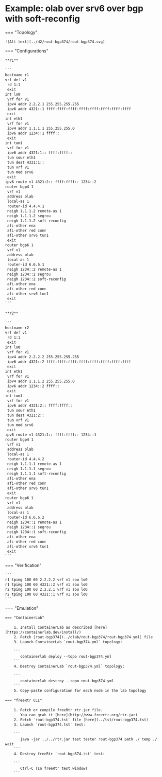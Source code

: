 # Example: olab over srv6 over bgp with soft-reconfig

=== "Topology"

    ![Alt text](../d2/rout-bgp374/rout-bgp374.svg)

=== "Configurations"

    **r1**

    ```
    hostname r1
    vrf def v1
     rd 1:1
     exit
    int lo0
     vrf for v1
     ipv4 addr 2.2.2.1 255.255.255.255
     ipv6 addr 4321::1 ffff:ffff:ffff:ffff:ffff:ffff:ffff:ffff
     exit
    int eth1
     vrf for v1
     ipv4 addr 1.1.1.1 255.255.255.0
     ipv6 addr 1234::1 ffff::
     exit
    int tun1
     vrf for v1
     ipv6 addr 4321:1:: ffff:ffff::
     tun sour eth1
     tun dest 4321:1::
     tun vrf v1
     tun mod srv6
     exit
    ipv6 route v1 4321:2:: ffff:ffff:: 1234::2
    router bgp4 1
     vrf v1
     address olab
     local-as 1
     router-id 4.4.4.1
     neigh 1.1.1.2 remote-as 1
     neigh 1.1.1.2 segrou
     neigh 1.1.1.2 soft-reconfig
     afi-other ena
     afi-other red conn
     afi-other srv6 tun1
     exit
    router bgp6 1
     vrf v1
     address olab
     local-as 1
     router-id 6.6.6.1
     neigh 1234::2 remote-as 1
     neigh 1234::2 segrou
     neigh 1234::2 soft-reconfig
     afi-other ena
     afi-other red conn
     afi-other srv6 tun1
     exit
    ```

    **r2**

    ```
    hostname r2
    vrf def v1
     rd 1:1
     exit
    int lo0
     vrf for v1
     ipv4 addr 2.2.2.2 255.255.255.255
     ipv6 addr 4321::2 ffff:ffff:ffff:ffff:ffff:ffff:ffff:ffff
     exit
    int eth1
     vrf for v1
     ipv4 addr 1.1.1.2 255.255.255.0
     ipv6 addr 1234::2 ffff::
     exit
    int tun1
     vrf for v1
     ipv6 addr 4321:2:: ffff:ffff::
     tun sour eth1
     tun dest 4321:2::
     tun vrf v1
     tun mod srv6
     exit
    ipv6 route v1 4321:1:: ffff:ffff:: 1234::1
    router bgp4 1
     vrf v1
     address olab
     local-as 1
     router-id 4.4.4.2
     neigh 1.1.1.1 remote-as 1
     neigh 1.1.1.1 segrou
     neigh 1.1.1.1 soft-reconfig
     afi-other ena
     afi-other red conn
     afi-other srv6 tun1
     exit
    router bgp6 1
     vrf v1
     address olab
     local-as 1
     router-id 6.6.6.2
     neigh 1234::1 remote-as 1
     neigh 1234::1 segrou
     neigh 1234::1 soft-reconfig
     afi-other ena
     afi-other red conn
     afi-other srv6 tun1
     exit
    ```

=== "Verification"

    ```
    r1 tping 100 60 2.2.2.2 vrf v1 sou lo0
    r1 tping 100 60 4321::2 vrf v1 sou lo0
    r2 tping 100 60 2.2.2.1 vrf v1 sou lo0
    r2 tping 100 60 4321::1 vrf v1 sou lo0
    ```

=== "Emulation"

    === "ContainerLab"

        1. Install ContainerLab as described [here](https://containerlab.dev/install/)  
        2. Fetch [rout-bgp374](../clab/rout-bgp374/rout-bgp374.yml) file  
        3. Launch ContainerLab `rout-bgp374.yml` topology:  

        ```
           containerlab deploy --topo rout-bgp374.yml  
        ```
        4. Destroy ContainerLab `rout-bgp374.yml` topology:  

        ```
           containerlab destroy --topo rout-bgp374.yml  
        ```
        5. Copy-paste configuration for each node in the lab topology

    === "freeRtr CLI"

        1. Fetch or compile freeRtr rtr.jar file.  
           You can grab it [here](http://www.freertr.org/rtr.jar)  
        2. Fetch `rout-bgp374.tst` file [here](../tst/rout-bgp374.tst)  
        3. Launch `rout-bgp374.tst` test:  

        ```
           java -jar ../../rtr.jar test tester rout-bgp374 path ./ temp ./ wait
        ```
        4. Destroy freeRtr `rout-bgp374.tst` test:  

        ```
           Ctrl-C (In freeRtr test window)
        ```

